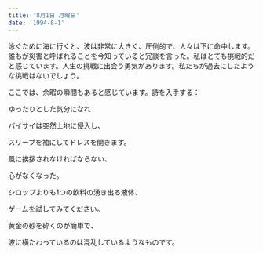 ```yaml
---
title: '8月1日 月曜日'
date: '1994-8-1'
---
```


泳ぐために海に行くと、波は非常に大きく、圧倒的で、人々は下に命中します。誰もが災害と呼ばれることを今知っていると冗談を言った。私はとても挑戦的だと感じています。人生の挑戦に出会う勇気があります。私たちが過去にしたような挑戦はないでしょう。

ここでは、余暇の瞬間もあると感じています。詩を入手する：

ゆったりとした気分になれ

バイサイは突然土地に侵入し、

スリーブを袖にしてドレスを開きます。

風に挨拶されなければならない、

心がなくなった。

シロップよりも1つの飲料の湧き出る液体、

ゲームを試してみてください。

黄金の砂を砕くのが簡単で、

波に横たわっているのは混乱しているようなものです。


